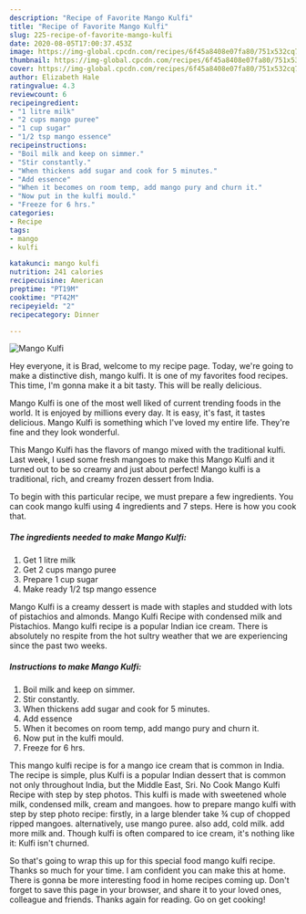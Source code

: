 ```yaml
---
description: "Recipe of Favorite Mango Kulfi"
title: "Recipe of Favorite Mango Kulfi"
slug: 225-recipe-of-favorite-mango-kulfi
date: 2020-08-05T17:00:37.453Z
image: https://img-global.cpcdn.com/recipes/6f45a8408e07fa80/751x532cq70/mango-kulfi-recipe-main-photo.jpg
thumbnail: https://img-global.cpcdn.com/recipes/6f45a8408e07fa80/751x532cq70/mango-kulfi-recipe-main-photo.jpg
cover: https://img-global.cpcdn.com/recipes/6f45a8408e07fa80/751x532cq70/mango-kulfi-recipe-main-photo.jpg
author: Elizabeth Hale
ratingvalue: 4.3
reviewcount: 6
recipeingredient:
- "1 litre milk"
- "2 cups mango puree"
- "1 cup sugar"
- "1/2 tsp mango essence"
recipeinstructions:
- "Boil milk and keep on simmer."
- "Stir constantly."
- "When thickens add sugar and cook for 5 minutes."
- "Add essence"
- "When it becomes on room temp, add mango pury and churn it."
- "Now put in the kulfi mould."
- "Freeze for 6 hrs."
categories:
- Recipe
tags:
- mango
- kulfi

katakunci: mango kulfi 
nutrition: 241 calories
recipecuisine: American
preptime: "PT19M"
cooktime: "PT42M"
recipeyield: "2"
recipecategory: Dinner

---
```



![Mango Kulfi](https://img-global.cpcdn.com/recipes/6f45a8408e07fa80/751x532cq70/mango-kulfi-recipe-main-photo.jpg)

Hey everyone, it is Brad, welcome to my recipe page. Today, we're going to make a distinctive dish, mango kulfi. It is one of my favorites food recipes. This time, I'm gonna make it a bit tasty. This will be really delicious.

Mango Kulfi is one of the most well liked of current trending foods in the world. It is enjoyed by millions every day. It is easy, it's fast, it tastes delicious. Mango Kulfi is something which I've loved my entire life. They're fine and they look wonderful.

This Mango Kulfi has the flavors of mango mixed with the traditional kulfi. Last week, I used some fresh mangoes to make this Mango Kulfi and it turned out to be so creamy and just about perfect! Mango kulfi is a traditional, rich, and creamy frozen dessert from India.


To begin with this particular recipe, we must prepare a few ingredients. You can cook mango kulfi using 4 ingredients and 7 steps. Here is how you cook that.

<!--inarticleads1-->

##### The ingredients needed to make Mango Kulfi:

1. Get 1 litre milk
1. Get 2 cups mango puree
1. Prepare 1 cup sugar
1. Make ready 1/2 tsp mango essence


Mango Kulfi is a creamy dessert is made with staples and studded with lots of pistachios and almonds. Mango Kulfi Recipe with condensed milk and Pistachios. Mango kulfi recipe is a popular Indian ice cream. There is absolutely no respite from the hot sultry weather that we are experiencing since the past two weeks. 

<!--inarticleads2-->

##### Instructions to make Mango Kulfi:

1. Boil milk and keep on simmer.
1. Stir constantly.
1. When thickens add sugar and cook for 5 minutes.
1. Add essence
1. When it becomes on room temp, add mango pury and churn it.
1. Now put in the kulfi mould.
1. Freeze for 6 hrs.


This mango kulfi recipe is for a mango ice cream that is common in India. The recipe is simple, plus Kulfi is a popular Indian dessert that is common not only throughout India, but the Middle East, Sri. No Cook Mango Kulfi Recipe with step by step photos. This kulfi is made with sweetened whole milk, condensed milk, cream and mangoes. how to prepare mango kulfi with step by step photo recipe: firstly, in a large blender take ¾ cup of chopped ripped mangoes. alternatively, use mango puree. also add, cold milk. add more milk and. Though kulfi is often compared to ice cream, it&#39;s nothing like it: Kulfi isn&#39;t churned. 

So that's going to wrap this up for this special food mango kulfi recipe. Thanks so much for your time. I am confident you can make this at home. There is gonna be more interesting food in home recipes coming up. Don't forget to save this page in your browser, and share it to your loved ones, colleague and friends. Thanks again for reading. Go on get cooking!
